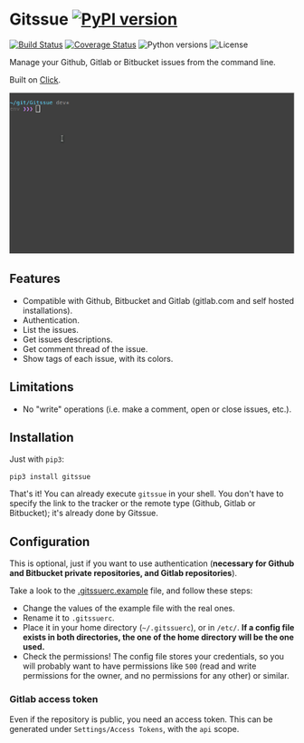 # Gitssue [![PyPI version](https://badge.fury.io/py/Gitssue.svg)](https://badge.fury.io/py/Gitssue)

[![Build Status](https://api.travis-ci.org/julenpardo/Gitssue.svg?branch=dev)](https://travis-ci.org/julenpardo/Gitssue)
[![Coverage Status](https://coveralls.io/repos/github/julenpardo/Gitssue/badge.svg?branch=dev)](https://coveralls.io/github/julenpardo/Gitssue?branch=dev)
![Python versions](https://img.shields.io/badge/python-3.4%2C%203.5%2C%203.6%2C%203.7--dev-blue.svg)
![License](https://img.shields.io/badge/license-GPLv3-blue.svg)

Manage your Github, Gitlab or Bitbucket issues from the command line.

Built on [Click](https://github.com/pallets/click).

![img/demo.gif](img/demo.gif)

## Features

* Compatible with Github, Bitbucket and Gitlab (gitlab.com and self hosted
  installations).
* Authentication.
* List the issues.
* Get issues descriptions.
* Get comment thread of the issue.
* Show tags of each issue, with its colors.

## Limitations

* No "write" operations (i.e. make a comment, open or close issues, etc.).

## Installation

Just with `pip3`:

```
pip3 install gitssue
```

That's it! You can already execute `gitssue` in your shell. You don't have to
specify the link to the tracker or the remote type (Github, Gitlab or
Bitbucket); it's already done by Gitssue.

## Configuration

This is optional, just if you want to use authentication (**necessary for Github
and Bitbucket private repositories, and Gitlab repositories**).

Take a look to the [.gitssuerc.example](.gitssuerc.example) file, and follow these
steps:

* Change the values of the example file with the real ones.
* Rename it to `.gitssuerc`.
* Place it in your home directory (`~/.gitssuerc`), or in `/etc/`. **If a config
  file exists in both directories, the one of the home directory will be the one
  used.**
* Check the permissions! The config file stores your credentials, so you will
  probably want to have permissions like `500` (read and write permissions for
  the owner, and no permissions for any other) or similar.

### Gitlab access token

Even if the repository is public, you need an access token. This can be
generated under `Settings/Access Tokens`, with the `api` scope.
